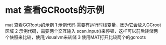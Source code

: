 # mat 查看GCRoots的示例

mat 查看GCRoots的示例
1 示例代码 需要有运行时栈变量，因为它会放入GCroot区域
2 示例代码，需要两个交互输入 scan.input()来停顿，这样可以前后转储两个快照来比较，使用jvisualvm来转储
3 使用MAT打开比较两个的gcroots